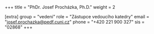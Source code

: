+++
title = "PhDr. Josef Procházka, Ph.D."
weight = 2

[extra]
group = "vedeni"
role = "Zástupce vedoucího katedry"
email = "josef.prochazka@pedf.cuni.cz"
phone = "+420 221 900 327"
sis = "02868"
+++

